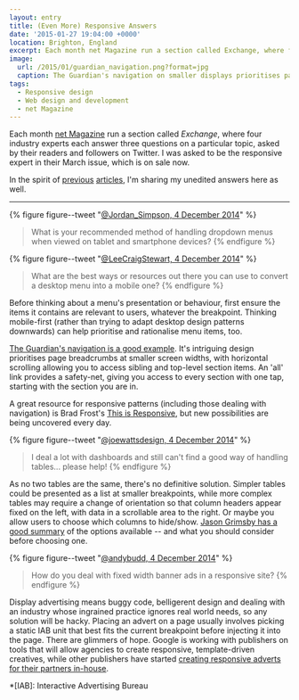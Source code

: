 ```yaml
---
layout: entry
title: (Even More) Responsive Answers
date: '2015-01-27 19:04:00 +0000'
location: Brighton, England
excerpt: Each month net Magazine run a section called Exchange, where four industry experts each answer three questions on a particular topic, asked by their readers and followers on Twitter. I was asked to be the responsive expert in their March issue, which is on sale now.
image:
  url: /2015/01/guardian_navigation.png?format=jpg
  caption: The Guardian's navigation on smaller displays prioritises page signposting, but all site sections can still be accessed with one tap.
tags:
  - Responsive design
  - Web design and development
  - net Magazine
---
```

Each month [net Magazine][1] run a section called _Exchange_, where four industry experts each answer three questions on a particular topic, asked by their readers and followers on Twitter. I was asked to be the responsive expert in their March issue, which is on sale now.

In the spirit of [previous][2] [articles][3], I'm sharing my unedited answers here as well.

* * *

{% figure figure--tweet "[@Jordan_Simpson, 4 December 2014](https://twitter.com/jordan_simpson/status/540520320374157312)" %}
> What is your recommended method of handling dropdown menus when viewed on tablet and smartphone devices?
{% endfigure %}

{% figure figure--tweet "[@LeeCraigStewart, 4 December 2014](https://twitter.com/leecraigstewart/status/540514957159583744)" %}
> What are the best ways or resources out there you can use to convert a desktop menu into a mobile one?
{% endfigure %}

Before thinking about a menu's presentation or behaviour, first ensure the items it contains are relevant to users, whatever the breakpoint. Thinking mobile-first (rather than trying to adapt desktop design patterns downwards) can help prioritise and rationalise menu items, too.

[The Guardian's navigation is a good example][4]. It's intriguing design prioritises page breadcrumbs at smaller screen widths, with horizontal scrolling allowing you to access sibling and top-level section items. An 'all' link provides a safety-net, giving you access to every section with one tap, starting with the section you are in.

A great resource for responsive patterns (including those dealing with navigation) is Brad Frost's [This is Responsive][5], but new possibilities are being uncovered every day.

{% figure figure--tweet "[@joewattsdesign, 4 December 2014](https://twitter.com/joewattsdesign/status/540530144616910848)" %}
> I deal a lot with dashboards and still can't find a good way of handling tables... please help!
{% endfigure %}

As no two tables are the same, there's no definitive solution. Simpler tables could be presented as a list at smaller breakpoints, while more complex tables may require a change of orientation so that column headers appear fixed on the left, with data in a scrollable area to the right. Or maybe you allow users to choose which columns to hide/show. [Jason Grimsby has a good summary][6] of the options available -- and what you should consider before choosing one.

{% figure figure--tweet "[@andybudd, 4 December 2014](https://twitter.com/andybudd/status/540515016823549953)" %}
> How do you deal with fixed width banner ads in a responsive site?
{% endfigure %}

Display advertising means buggy code, belligerent design and dealing with an industry whose ingrained practice ignores real world needs, so any solution will be hacky. Placing an advert on a page usually involves picking a static IAB unit that best fits the current breakpoint before injecting it into the page. There are glimmers of hope. Google is working with publishers on tools that will allow agencies to create responsive, template-driven creatives, while other publishers have started [creating responsive adverts for their partners in-house][7].

[1]: http://www.creativebloq.com/net-magazine
[2]: /2012/01/responsive_answers/
[3]: /2012/12/more_responsive_answers/
[4]: http://www.theguardian.com/help/insideguardian/2014/jul/11/-sp-navigating-the-guardian
[5]: https://bradfrost.github.io/this-is-responsive/patterns.html
[6]: http://blog.cloudfour.com/picking-responsive-tables-solution/
[7]: http://next.theguardian.com/blog/responsive-takeover/

*[IAB]: Interactive Advertising Bureau